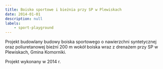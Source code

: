 ```yaml
---
title: Boisko sportowe i bieżnia przy SP w Plewiskach
date: 2014-01-01
description: null
labels:
    - sport-playground
---
```


Projekt budowlany budowy boiska sportowego o nawierzchni syntetycznej oraz poliuretanowej bieżni 200 m wokół boiska wraz z drenażem przy SP w Plewiskach, Gmina Komorniki.

Projekt wykonany w 2014 r.
